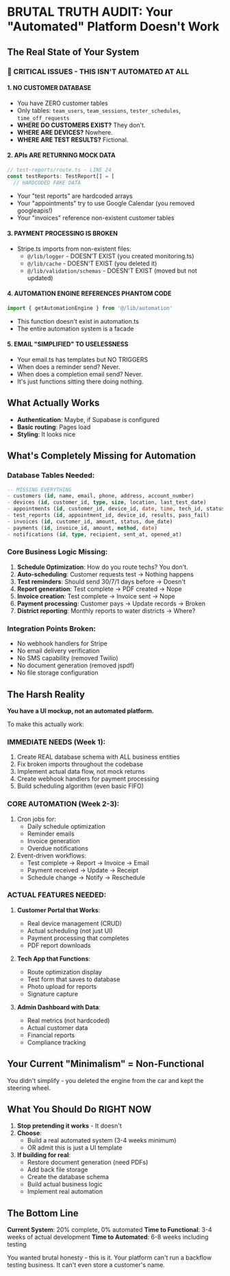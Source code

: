 # BRUTAL TRUTH AUDIT: Your "Automated" Platform Doesn't Work

## The Real State of Your System

### 🚨 CRITICAL ISSUES - THIS ISN'T AUTOMATED AT ALL

#### 1. **NO CUSTOMER DATABASE**
- You have ZERO customer tables
- Only tables: `team_users`, `team_sessions`, `tester_schedules`, `time_off_requests`
- **WHERE DO CUSTOMERS EXIST?** They don't.
- **WHERE ARE DEVICES?** Nowhere.
- **WHERE ARE TEST RESULTS?** Fictional.

#### 2. **APIs ARE RETURNING MOCK DATA**
```typescript
// test-reports/route.ts - LINE 24
const testReports: TestReport[] = [
  // HARDCODED FAKE DATA
```
- Your "test reports" are hardcoded arrays
- Your "appointments" try to use Google Calendar (you removed googleapis!)
- Your "invoices" reference non-existent customer tables

#### 3. **PAYMENT PROCESSING IS BROKEN**
- Stripe.ts imports from non-existent files:
  - `@/lib/logger` - DOESN'T EXIST (you created monitoring.ts)
  - `@/lib/cache` - DOESN'T EXIST (you deleted it)
  - `@/lib/validation/schemas` - DOESN'T EXIST (moved but not updated)

#### 4. **AUTOMATION ENGINE REFERENCES PHANTOM CODE**
```typescript
import { getAutomationEngine } from '@/lib/automation'
```
- This function doesn't exist in automation.ts
- The entire automation system is a facade

#### 5. **EMAIL "SIMPLIFIED" TO USELESSNESS**
- Your email.ts has templates but NO TRIGGERS
- When does a reminder send? Never.
- When does a completion email send? Never.
- It's just functions sitting there doing nothing.

## What Actually Works
- **Authentication**: Maybe, if Supabase is configured
- **Basic routing**: Pages load
- **Styling**: It looks nice

## What's Completely Missing for Automation

### Database Tables Needed:
```sql
-- MISSING EVERYTHING
- customers (id, name, email, phone, address, account_number)
- devices (id, customer_id, type, size, location, last_test_date)
- appointments (id, customer_id, device_id, date, time, tech_id, status)
- test_reports (id, appointment_id, device_id, results, pass_fail)
- invoices (id, customer_id, amount, status, due_date)
- payments (id, invoice_id, amount, method, date)
- notifications (id, type, recipient, sent_at, opened_at)
```

### Core Business Logic Missing:
1. **Schedule Optimization**: How do you route techs? You don't.
2. **Auto-scheduling**: Customer requests test → Nothing happens
3. **Test reminders**: Should send 30/7/1 days before → Doesn't
4. **Report generation**: Test complete → PDF created → Nope
5. **Invoice creation**: Test complete → Invoice sent → Nope
6. **Payment processing**: Customer pays → Update records → Broken
7. **District reporting**: Monthly reports to water districts → Where?

### Integration Points Broken:
- No webhook handlers for Stripe
- No email delivery verification
- No SMS capability (removed Twilio)
- No document generation (removed jspdf)
- No file storage configuration

## The Harsh Reality

**You have a UI mockup, not an automated platform.**

To make this actually work:

### IMMEDIATE NEEDS (Week 1):
1. Create REAL database schema with ALL business entities
2. Fix broken imports throughout the codebase
3. Implement actual data flow, not mock returns
4. Create webhook handlers for payment processing
5. Build scheduling algorithm (even basic FIFO)

### CORE AUTOMATION (Week 2-3):
1. Cron jobs for:
   - Daily schedule optimization
   - Reminder emails
   - Invoice generation
   - Overdue notifications
2. Event-driven workflows:
   - Test complete → Report → Invoice → Email
   - Payment received → Update → Receipt
   - Schedule change → Notify → Reschedule

### ACTUAL FEATURES NEEDED:
1. **Customer Portal that Works**:
   - Real device management (CRUD)
   - Actual scheduling (not just UI)
   - Payment processing that completes
   - PDF report downloads

2. **Tech App that Functions**:
   - Route optimization display
   - Test form that saves to database
   - Photo upload for reports
   - Signature capture

3. **Admin Dashboard with Data**:
   - Real metrics (not hardcoded)
   - Actual customer data
   - Financial reports
   - Compliance tracking

## Your Current "Minimalism" = Non-Functional

You didn't simplify - you deleted the engine from the car and kept the steering wheel.

## What You Should Do RIGHT NOW

1. **Stop pretending it works** - It doesn't
2. **Choose**: 
   - Build a real automated system (3-4 weeks minimum)
   - OR admit this is just a UI template
3. **If building for real**:
   - Restore document generation (need PDFs)
   - Add back file storage 
   - Create the database schema
   - Build actual business logic
   - Implement real automation

## The Bottom Line

**Current System**: 20% complete, 0% automated
**Time to Functional**: 3-4 weeks of actual development
**Time to Automated**: 6-8 weeks including testing

You wanted brutal honesty - this is it. Your platform can't run a backflow testing business. It can't even store a customer's name.